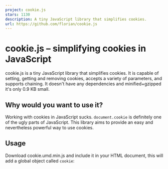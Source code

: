 ```yaml
---
project: cookie.js
stars: 1130
description: A tiny JavaScript library that simplifies cookies.
url: https://github.com/florian/cookie.js
---
```


cookie.js – simplifying cookies in JavaScript
=============================================

cookie.js is a tiny JavaScript library that simplifies cookies. It is capable of setting, getting and removing cookies, accepts a variety of parameters, and supports chaining. It doesn't have any dependencies and minified+gzipped it's only 0.9 KB small.

Why would you want to use it?
-----------------------------

Working with cookies in JavaScript sucks. `document.cookie` is definitely one of the ugly parts of JavaScript. This library aims to provide an easy and nevertheless powerful way to use cookies.

Usage
-----

Download cookie.umd.min.js and include it in your HTML document, this will add a global object called `cookie`:

<script src\="cookie.umd.min.js"\></script\>

Alternatively you can use a JavaScript package manager to add it to your project:

$ bower install cookie --save
$ npm install cookie\_js --save

* * *

cookie.js supports AMD and CommonJS. So if you want to include cookie.js dynamically, you can just require it with any AMD / CommonJS loader, for example RequireJS for AMD. Follow the instructions of your loader to include cookie.js.

* * *

After that you can call any of methods that are explained in the following.

cookie.set
----------

You can use the `cookie.set` method to set cookies. The value will automatically be escaped for you.

cookie.set('key', 'value');

_Note: Values will be casted to string, so setting a number will work. However, the value will be a string when getting the cookie._

You can also set several values at once:

cookie.set({
   key1: 'value1',
   key2: 'value2'
});

If you need more options, like setting the expiry date, you can add an object with options as the last parameter:

cookie.set('key', 'value', {
   expires: 7, // expires in one week
});

cookie.set({
   key1: 'value1',
   key2: 'value2'
}, {
   expires: 7
})

The following fields can be added to the mentioned object:

key

value

default value

`expires`

Either a `number` containing the days until the expiry, a date in the `UTCString` format or a `date object`.

Expires when the browser is closed.

`domain`

A `string` that specifies the domain that can access the cookie.

The current domain.

`path`

A `string` that limits the access of the cookie to that path.

The current path.

`secure`

A `boolean` indicating whether the cookie shall only be accessible over a secure connection or not.

`false`

`sameSite`

A `string` that specifies SameSite attribute that restricts cookie access based on the site context.

`null`

You can customize the default settings by manipulating `cookie.defaults`.

cookie.defaults.expires \= 7;
cookie.defaults.secure \= true;

Most people will prefer specifying the expiry date in days, but if you want to specify the expiry date in minutes, then you can configure `cookie.expiresMultiplier`:

cookie.expiresMultiplier \= 1; // Seconds
cookie.expiresMultiplier \= 60; // Minutes.
cookie.expiresMultiplier \= 60 \* 60; // Hours.
cookie.expiresMultiplier \= 60 \* 60 \* 24; // Days(default).

cookie.get
----------

This method allows you to retrieve your cookies, you can use it by simply passing the key of the cookie:

cookie.get('key');

Passing just one key like this will return a string, containing the value of the cookie. You can also pass an array of keys:

cookie.get(\['key1', 'key2'\]);

This will always return an object. The keys of this object will be the keys you passed and the values are the corresponding values.

In case you want to add a default value you can use the second parameter. The default value will be returned if the cookie\*(s)\* could not be found:

cookie.get('key', 'default value');

This also works with several keys:

cookie.get(\['key1', 'key2'\], 'default value');

`cookie()` is a shortcut for `cookie.get()`.

cookie.get('key');
// is the same as
cookie('key');

cookie.all
----------

var cookies \= cookie.all();

To get all of the currently saved cookies simply call `cookie.all`. In this case the variable `cookies` will return an object with all the current cookies.

cookie.remove
-------------

This method allows you to remove cookies. It accepts an infinite number of keys or an array of keys.

cookie.remove('key');
cookie.remove('key1', 'key2');
cookie.remove(\['key1', 'key2'\]);

cookie.empty
------------

Sometimes you may want to remove all cookies. Simply call `cookie.empty()` and every cookie will be removed.

cookie.enabled
--------------

This method allows you to test if the cookies are enabled. It returns `true` if you can work with cookies and `false` if you cannot. You might want to use a fallback if they are disabled:

if (cookie.enabled()) {
   // Do stuff with cookies
} else {
   // Display error message or use localStorage
}

cookie.setDefault
-----------------

This method works just like `cookie.set` and accepts the same arguments, but it only sets those cookies that don't have a value yet allowing you to specify default values.

cookie.set('a', '1');
cookie.setDefault({
   a: '2',
   b: '2'
});

cookie.get(\['a', 'b'\]); // {a: "1", b: "2"}

cookie.removeSpecific
---------------------

If you want to remove cookies that were set with custom options (e.g. specifing `domain` or path) then those are also needed to remove the cookie. This library can't automatically specify those for you because you might've set the cookie on the server and the JS cookie API doesn't offer a way to retrieve this information.

cookie.set('a', 'b', { path: '/somepath' });

// This won't work
cookie.remove('a');

// You have to do this
cookie.removeSpecific('a', { path: '/somepath' });

// You can also give an array of cookie keys
cookie.removeSpecific(\['a', 'b'\], { path: '/somepath' });

This can be pretty annoying. So in case you would need to do this a lot it's suggested to just change `cookie.defaults` as explained in the `cookie.set` documentation. The default options are used by `remove` and `removeSpecific` as well.

Chaining
--------

The methods `set`, `remove`, `empty`, `setDefault`, `removeSpecific` return the cookie object and therefore enable chaining.

cookie.empty().set('key1', 'value1').set('key2', 'value2').remove('key1');

A word on encoding
------------------

cookie.js sensibly encodes / decodes values and should work just fine with most server side frameworks. However sometimes there are weird server side encodings, for example PHP escapes spaces with `+` for historic reasons. This library can't handle all of those cases at the same time so if you notice you need a custom decoding function you can overwrite `cookie.utils.decode`.

// For example
cookie.utils.decode \= function (value) {
   return decodeURIComponent(value).replace('+', ' ');
};

For a decoding function for ColdFusion, see issue #49.

* * *

Wiki pages
----------

-   Contribute
-   Changelog
